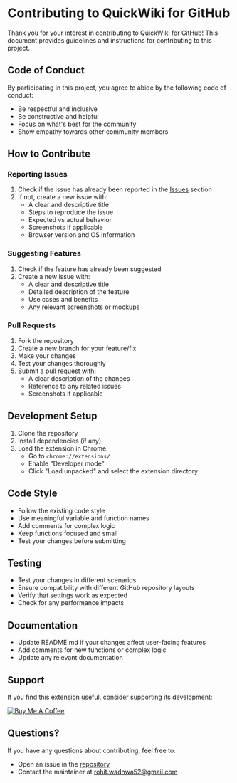 # Contributing to QuickWiki for GitHub

Thank you for your interest in contributing to QuickWiki for GitHub! This document provides guidelines and instructions for contributing to this project.

## Code of Conduct

By participating in this project, you agree to abide by the following code of conduct:
- Be respectful and inclusive
- Be constructive and helpful
- Focus on what's best for the community
- Show empathy towards other community members

## How to Contribute

### Reporting Issues

1. Check if the issue has already been reported in the [Issues](https://github.com/rohit-wadhwa/git-repo-tools/issues) section
2. If not, create a new issue with:
   - A clear and descriptive title
   - Steps to reproduce the issue
   - Expected vs actual behavior
   - Screenshots if applicable
   - Browser version and OS information

### Suggesting Features

1. Check if the feature has already been suggested
2. Create a new issue with:
   - A clear and descriptive title
   - Detailed description of the feature
   - Use cases and benefits
   - Any relevant screenshots or mockups

### Pull Requests

1. Fork the repository
2. Create a new branch for your feature/fix
3. Make your changes
4. Test your changes thoroughly
5. Submit a pull request with:
   - A clear description of the changes
   - Reference to any related issues
   - Screenshots if applicable

## Development Setup

1. Clone the repository
2. Install dependencies (if any)
3. Load the extension in Chrome:
   - Go to `chrome://extensions/`
   - Enable "Developer mode"
   - Click "Load unpacked" and select the extension directory

## Code Style

- Follow the existing code style
- Use meaningful variable and function names
- Add comments for complex logic
- Keep functions focused and small
- Test your changes before submitting

## Testing

- Test your changes in different scenarios
- Ensure compatibility with different GitHub repository layouts
- Verify that settings work as expected
- Check for any performance impacts

## Documentation

- Update README.md if your changes affect user-facing features
- Add comments for new functions or complex logic
- Update any relevant documentation

## Support

If you find this extension useful, consider supporting its development:

[![Buy Me A Coffee](https://cdn.buymeacoffee.com/buttons/bmc-new-btn-logo.svg)](https://buymeacoffee.com/rohit.wadhwa)

## Questions?

If you have any questions about contributing, feel free to:
- Open an issue in the [repository](https://github.com/rohit-wadhwa/git-repo-tools)
- Contact the maintainer at [rohit.wadhwa52@gmail.com](mailto:rohit.wadhwa52@gmail.com) 